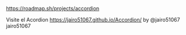https://roadmap.sh/projects/accordion 

Visite el Acordion https://jairo51067.github.io/Accordion/
by @jairo51067 jairo51067 
